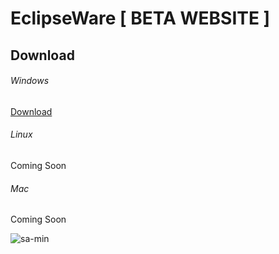 # EclipseWare [ BETA WEBSITE ]


## Download
###### Windows
[Download](https://linkvertise.com/221150/eclipseware/1)

###### Linux
Coming Soon

###### Mac
Coming Soon

![sa-min](https://user-images.githubusercontent.com/99494277/182551489-42bf7478-e2a8-4abb-8de3-44a19acf758b.jpg)
